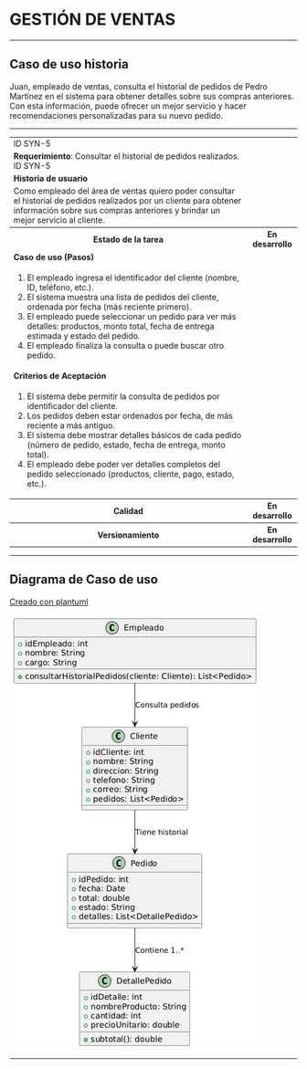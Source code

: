 # GESTIÓN DE VENTAS

------

## Caso de uso historia 
Juan, empleado de ventas, consulta el historial de pedidos de Pedro Martínez en el sistema para obtener detalles sobre sus compras anteriores. Con esta información, puede ofrecer un mejor servicio y hacer recomendaciones personalizadas para su nuevo pedido.

---

<table id="customers">
  <tr class="idtext principal">
    <td>ID SYN-5</td>
  </tr>
  <tr class="single text">
    <td><strong>Requerimiento</strong>: Consultar el historial de pedidos realizados. ID SYN-5</td>
  </tr>
  <tr class="single gray">
    <td><strong>Historia de usuario</strong></td>
  </tr>
  <tr class="single text">
    <td>Como empleado del área de ventas quiero poder consultar el historial de pedidos realizados por un cliente para obtener información sobre sus compras anteriores y brindar un mejor servicio al cliente.</td>
  </tr>
  <tr class="duo">
    <th class="gray"><strong>Estado de la tarea</strong></th>
    <th>En desarrollo</th>
  </tr>
  <tr class="single gray">
    <td><strong>Caso de uso (Pasos)</strong></td>
  </tr>
  <tr class="single text">
    <td>
        <ol>
            <li>El empleado ingresa el identificador del cliente (nombre, ID, teléfono, etc.).</li>
            <li>El sistema muestra una lista de pedidos del cliente, ordenada por fecha (más reciente primero).</li>
            <li>El empleado puede seleccionar un pedido para ver más detalles: productos, monto total, fecha de entrega estimada y estado del pedido.</li>
            <li>El empleado finaliza la consulta o puede buscar otro pedido.</li>
    </td>
  </tr>
  <tr class="single gray">
    <td><strong>Criterios de Aceptación</strong></td>
  </tr>
  <tr class="single text">
    <td>
        <ol>
            <li>El sistema debe permitir la consulta de pedidos por identificador del cliente.</li>
            <li>Los pedidos deben estar ordenados por fecha, de más reciente a más antiguo.</li>
            <li>El sistema debe mostrar detalles básicos de cada pedido (número de pedido, estado, fecha de entrega, monto total).</li>
            <li>El empleado debe poder ver detalles completos del pedido seleccionado (productos, cliente, pago, estado, etc.).</li>
        </ol>
    </td>
  </tr>
 <tr class="duo">
    <th class="gray"><strong>Calidad</strong></th>
    <th>En desarrollo</th>
  </tr>
  <tr class="duo">
    <th class="gray"><strong>Versionamiento</strong></th>
    <th>En desarrollo</th>
  </tr>
</table>

---
## Diagrama de Caso de uso
[Creado con plantuml](https://plantuml.com/es/)

![Image title](./assets/images/syn-5.png)

---
